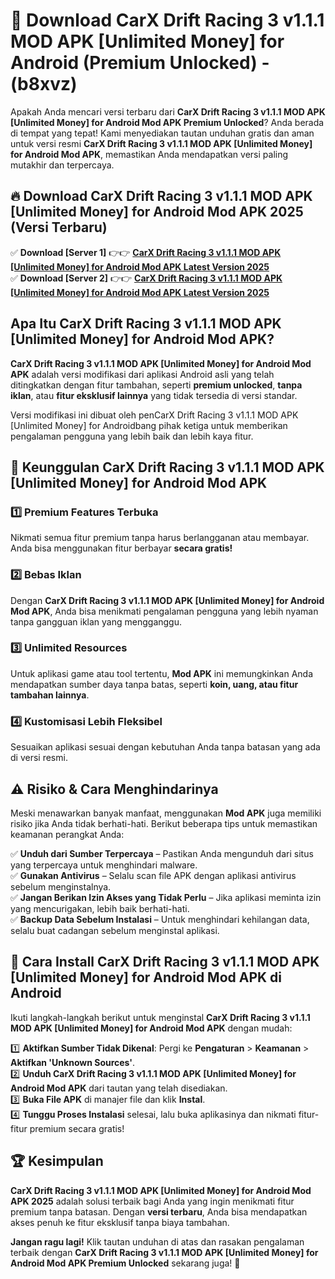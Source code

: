 

# 🎯 Download CarX Drift Racing 3 v1.1.1 MOD APK [Unlimited Money] for Android (Premium Unlocked) -  (b8xvz) 

Apakah Anda mencari versi terbaru dari **CarX Drift Racing 3 v1.1.1 MOD APK [Unlimited Money] for Android Mod APK Premium Unlocked**? Anda berada di tempat yang tepat! Kami menyediakan tautan unduhan gratis dan aman untuk versi resmi **CarX Drift Racing 3 v1.1.1 MOD APK [Unlimited Money] for Android Mod APK**, memastikan Anda mendapatkan versi paling mutakhir dan terpercaya.

## 🔥 Download CarX Drift Racing 3 v1.1.1 MOD APK [Unlimited Money] for Android Mod APK 2025 (Versi Terbaru)

✅ **Download [Server 1]** 👉👉 [**CarX Drift Racing 3 v1.1.1 MOD APK [Unlimited Money] for Android Mod APK Latest Version 2025**](https://apkcomod.com?title=CarX_Drift_Racing_3_v1.1.1_MOD_APK_[Unlimited_Money]_for_Android)  
✅ **Download [Server 2]** 👉👉 [**CarX Drift Racing 3 v1.1.1 MOD APK [Unlimited Money] for Android Mod APK Latest Version 2025**](https://apkcomod.com?title=CarX_Drift_Racing_3_v1.1.1_MOD_APK_[Unlimited_Money]_for_Android)  

## Apa Itu CarX Drift Racing 3 v1.1.1 MOD APK [Unlimited Money] for Android Mod APK?

**CarX Drift Racing 3 v1.1.1 MOD APK [Unlimited Money] for Android Mod APK** adalah versi modifikasi dari aplikasi Android asli yang telah ditingkatkan dengan fitur tambahan, seperti **premium unlocked**, **tanpa iklan**, atau **fitur eksklusif lainnya** yang tidak tersedia di versi standar.

Versi modifikasi ini dibuat oleh penCarX Drift Racing 3 v1.1.1 MOD APK [Unlimited Money] for Androidbang pihak ketiga untuk memberikan pengalaman pengguna yang lebih baik dan lebih kaya fitur.

## 🎯 Keunggulan CarX Drift Racing 3 v1.1.1 MOD APK [Unlimited Money] for Android Mod APK

### 1️⃣ Premium Features Terbuka
Nikmati semua fitur premium tanpa harus berlangganan atau membayar. Anda bisa menggunakan fitur berbayar **secara gratis!**

### 2️⃣ Bebas Iklan
Dengan **CarX Drift Racing 3 v1.1.1 MOD APK [Unlimited Money] for Android Mod APK**, Anda bisa menikmati pengalaman pengguna yang lebih nyaman tanpa gangguan iklan yang mengganggu.

### 3️⃣ Unlimited Resources
Untuk aplikasi game atau tool tertentu, **Mod APK** ini memungkinkan Anda mendapatkan sumber daya tanpa batas, seperti **koin, uang, atau fitur tambahan lainnya**.

### 4️⃣ Kustomisasi Lebih Fleksibel
Sesuaikan aplikasi sesuai dengan kebutuhan Anda tanpa batasan yang ada di versi resmi.

## ⚠️ Risiko & Cara Menghindarinya

Meski menawarkan banyak manfaat, menggunakan **Mod APK** juga memiliki risiko jika Anda tidak berhati-hati. Berikut beberapa tips untuk memastikan keamanan perangkat Anda:

✅ **Unduh dari Sumber Terpercaya** – Pastikan Anda mengunduh dari situs yang terpercaya untuk menghindari malware.  
✅ **Gunakan Antivirus** – Selalu scan file APK dengan aplikasi antivirus sebelum menginstalnya.  
✅ **Jangan Berikan Izin Akses yang Tidak Perlu** – Jika aplikasi meminta izin yang mencurigakan, lebih baik berhati-hati.  
✅ **Backup Data Sebelum Instalasi** – Untuk menghindari kehilangan data, selalu buat cadangan sebelum menginstal aplikasi.

## 📌 Cara Install CarX Drift Racing 3 v1.1.1 MOD APK [Unlimited Money] for Android Mod APK di Android

Ikuti langkah-langkah berikut untuk menginstal **CarX Drift Racing 3 v1.1.1 MOD APK [Unlimited Money] for Android Mod APK** dengan mudah:

1️⃣ **Aktifkan Sumber Tidak Dikenal**: Pergi ke **Pengaturan** > **Keamanan** > **Aktifkan 'Unknown Sources'**.  
2️⃣ **Unduh CarX Drift Racing 3 v1.1.1 MOD APK [Unlimited Money] for Android Mod APK** dari tautan yang telah disediakan.  
3️⃣ **Buka File APK** di manajer file dan klik **Instal**.  
4️⃣ **Tunggu Proses Instalasi** selesai, lalu buka aplikasinya dan nikmati fitur-fitur premium secara gratis!

## 🏆 Kesimpulan

**CarX Drift Racing 3 v1.1.1 MOD APK [Unlimited Money] for Android Mod APK 2025** adalah solusi terbaik bagi Anda yang ingin menikmati fitur premium tanpa batasan. Dengan **versi terbaru**, Anda bisa mendapatkan akses penuh ke fitur eksklusif tanpa biaya tambahan.

**Jangan ragu lagi!** Klik tautan unduhan di atas dan rasakan pengalaman terbaik dengan **CarX Drift Racing 3 v1.1.1 MOD APK [Unlimited Money] for Android Mod APK Premium Unlocked** sekarang juga! 🚀

